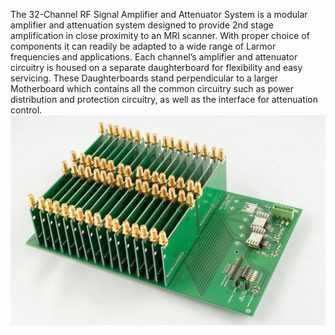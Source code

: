 The 32-Channel RF Signal Amplifier and Attenuator System is a modular amplifier and attenuation system designed to provide 2nd stage amplification in close proximity to an MRI scanner. With proper choice of components it can readily be adapted to a wide range of Larmor frequencies and applications. Each channel’s amplifier and attenuator circuitry is  housed on a separate daughterboard for flexibility and easy servicing. These Daughterboards stand perpendicular to a larger Motherboard which contains all the common circuitry such as power distribution and protection circuitry, as well as the interface for attenuation control.
![assembled boards](https://github.com/dezanche/MRI_RF_hardware/blob/master/32-channel_RF_system/Photos/CCI_6884.jpg)
